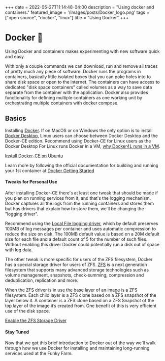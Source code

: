 +++
date = 2022-05-27T11:14:48-04:00
description = "Using docker and containers."
featured_image = '/images/posts/Docker_logo.png'
tags = ["open source", "docker", "linux"]
title = "Using Docker"
+++

# Docker 🐳️

Using Docker and containers makes experimenting with new software quick and easy.  
<!--more-->

With only a couple commands we can download, run and remove all traces of pretty much any piece of software. Docker runs 
the programs in containers, basically little isolated boxes that you can poke holes into to share disk space or open to 
the internet. The containers can have access to dedicated "disk space containers" called volumes as a way to save data 
separate from the container with the application. Docker also provides functionality for defining multiple containers as 
one working unit by orchestrating multiple containers with docker compose.

## Basics
Installing [Docker](https://www.docker.com). If on MacOS or on Windows the only option is to install [Docker Desktop](https://www.docker.com/products/docker-desktop/), 
Linux users can choose between Docker Desktop and the Docker-CE edition. Recommend using Docker-CE for Linux users as the 
Docker Desktop For Linux runs Docker in a VM, [why Docker4L runs in a VM](https://docs.docker.com/desktop/linux/install/#why-docker-desktop-for-linux-runs-a-vm).  

[Install Docker-CE on Ubuntu](https://docs.docker.com/engine/install/ubuntu/)  

Learn more by following the official documentation for building and running your 1st container at [Docker Getting Started](https://docs.docker.com/get-started/)  

#### Tweaks for Personal Use
After installing Docker-CE there's at least one tweak that should be made if you plan on running services from it, and 
that's the logging mechanism. Docker captures all the logs from the running containers and stores them but has drivers 
that explain how to store them, we'll be changing the "logging driver".  

Recommend using the [Local File logging driver](https://docs.docker.com/config/containers/logging/local/), which by 
default preserves 100MB of log messages per container and uses automatic compression to reduce the size on disk. 
The 100MB default value is based on a 20M default size for each file and a default count of 5 for the number of such 
files. Without enabling this driver Docker could potentially run a disk out of space with log data.  

The other tweak is more specific for users of the ZFS filesystem, Docker has a special storage driver for users of ZFS.
[ZFS](https://docs.freebsd.org/en/books/handbook/zfs/) is a next generation filesystem that supports many advanced 
storage technologies such as volume management, snapshots, check-summing, compression and deduplication, replication and 
more.  

When the ZFS driver is in use the base layer of an image is a ZFS filesystem. Each child layer is a ZFS clone based on a ZFS 
snapshot of the layer below it. A container is a ZFS clone based on a ZFS Snapshot of the top layer of the image it’s 
created from. One benefit of this is very efficient use of the disk space.  

[Enable the ZFS Storage Driver](https://docs.docker.com/storage/storagedriver/zfs-driver/)  

#### Stay Tuned
Now that we got this brief introduction to Docker out of the way we'll walk through how we use Docker for installing and 
maintaining long-running services used at the Funky Farm.
